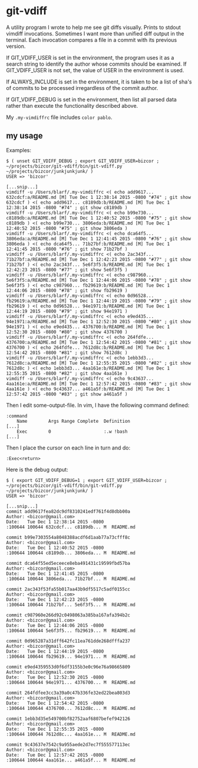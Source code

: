 # git-vdiff

A utility program I wrote to help me see git diffs visually.  Prints to stdout vimdiff invocations.  Sometimes I want more than unified diff output in the terminal.  Each invocation compares a file in a commit with its previous version.

If GIT_VDIFF_USER is set in the environment, the program uses it as a search string to identify the author whose commits should be examined.  If GIT_VDIFF_USER is not set, the value of USER in the environment is used.

If ALWAYS_INCLUDE is set in the environment, it is taken to be a list of sha's of commits to be processed irregardless of the commit author.

If GIT_VDIFF_DEBUG is set in the environment, then list all parsed data rather than execute the functionality described above.

My `.my-vimdiffrc` file includes `color pablo`.

## my usage

Examples:

```
$ ( unset GIT_VDIFF_DEBUG ; export GIT_VDIFF_USER=bizcor ; ~/projects/bizcor/git-vdiff/bin/git-vdiff.py ~/projects/bizcor/junkjunkjunk/ )
USER => 'bizcor'

[...snip...]
vimdiff -u /Users/blarf/.my-vimdiffrc <( echo add9617... 632cdcf:a/README.md [M] Tue Dec 1 12:38:14 2015 -0800 "#74" ; git show 632cdcf ) <( echo add9617... c8189db:b/README.md [M] Tue Dec 1 12:38:14 2015 -0800 "#74" ; git show c8189db )
vimdiff -u /Users/blarf/.my-vimdiffrc <( echo b99e730... c8189db:a/README.md [M] Tue Dec 1 12:40:52 2015 -0800 "#75" ; git show c8189db ) <( echo b99e730... 3806eda:b/README.md [M] Tue Dec 1 12:40:52 2015 -0800 "#75" ; git show 3806eda )
vimdiff -u /Users/blarf/.my-vimdiffrc <( echo dca64f5... 3806eda:a/README.md [M] Tue Dec 1 12:41:45 2015 -0800 "#76" ; git show 3806eda ) <( echo dca64f5... 71b27bf:b/README.md [M] Tue Dec 1 12:41:45 2015 -0800 "#76" ; git show 71b27bf )
vimdiff -u /Users/blarf/.my-vimdiffrc <( echo 2ac343f... 71b27bf:a/README.md [M] Tue Dec 1 12:42:23 2015 -0800 "#77" ; git show 71b27bf ) <( echo 2ac343f... 5e6f3f5:b/README.md [M] Tue Dec 1 12:42:23 2015 -0800 "#77" ; git show 5e6f3f5 )
vimdiff -u /Users/blarf/.my-vimdiffrc <( echo c987960... 5e6f3f5:a/README.md [M] Tue Dec 1 12:44:06 2015 -0800 "#78" ; git show 5e6f3f5 ) <( echo c987960... fb29619:b/README.md [M] Tue Dec 1 12:44:06 2015 -0800 "#78" ; git show fb29619 )
vimdiff -u /Users/blarf/.my-vimdiffrc <( echo 0d96528... fb29619:a/README.md [M] Tue Dec 1 12:44:19 2015 -0800 "#79" ; git show fb29619 ) <( echo 0d96528... 94e1971:b/README.md [M] Tue Dec 1 12:44:19 2015 -0800 "#79" ; git show 94e1971 )
vimdiff -u /Users/blarf/.my-vimdiffrc <( echo e9ed435... 94e1971:a/README.md [M] Tue Dec 1 12:52:30 2015 -0800 "#80" ; git show 94e1971 ) <( echo e9ed435... 4376700:b/README.md [M] Tue Dec 1 12:52:30 2015 -0800 "#80" ; git show 4376700 )
vimdiff -u /Users/blarf/.my-vimdiffrc <( echo 264fdfe... 4376700:a/README.md [M] Tue Dec 1 12:54:42 2015 -0800 "#81" ; git show 4376700 ) <( echo 264fdfe... 7612d8c:b/README.md [M] Tue Dec 1 12:54:42 2015 -0800 "#81" ; git show 7612d8c )
vimdiff -u /Users/blarf/.my-vimdiffrc <( echo 1ebb3d3... 7612d8c:a/README.md [M] Tue Dec 1 12:55:35 2015 -0800 "#82" ; git show 7612d8c ) <( echo 1ebb3d3... 4aa161e:b/README.md [M] Tue Dec 1 12:55:35 2015 -0800 "#82" ; git show 4aa161e )
vimdiff -u /Users/blarf/.my-vimdiffrc <( echo 9c43637... 4aa161e:a/README.md [M] Tue Dec 1 12:57:42 2015 -0800 "#83" ; git show 4aa161e ) <( echo 9c43637... a461a5f:b/README.md [M] Tue Dec 1 12:57:42 2015 -0800 "#83" ; git show a461a5f )
```

Then I edit some-output-file.  In vim, I have the following command defined:

```
:command
    Name        Args Range Complete  Definition
[...]
    Exec        0                    :.w !bash
[...]
```

Then I place the cursor on each line in turn and do:

```
:Exec<return>
```

Here is the debug output:

```
$ ( export GIT_VDIFF_DEBUG=1 ; export GIT_VDIFF_USER=bizcor ; ~/projects/bizcor/git-vdiff/bin/git-vdiff.py ~/projects/bizcor/junkjunkjunk/ )
USER => 'bizcor'

[...snip...]
commit add9617fea82dc9df8310241edf761f4d8dbb00a
Author: <bizcor@gmail.com>
Date:   Tue Dec 1 12:38:14 2015 -0800
:100644 100644 632cdcf... c8189db... M  README.md

commit b99e7303554a8048388acdf6d1aab77a73cfff8c
Author: <bizcor@gmail.com>
Date:   Tue Dec 1 12:40:52 2015 -0800
:100644 100644 c8189db... 3806eda... M  README.md

commit dca64f55ed5eceece8eba491431c19599fbd57ba
Author: <bizcor@gmail.com>
Date:   Tue Dec 1 12:41:45 2015 -0800
:100644 100644 3806eda... 71b27bf... M  README.md

commit 2ac343f53fa55b017aa43b9df5517c5adf0155cc
Author: <bizcor@gmail.com>
Date:   Tue Dec 1 12:42:23 2015 -0800
:100644 100644 71b27bf... 5e6f3f5... M  README.md

commit c987960e266d92c0498063a385ba167afa394b2c
Author: <bizcor@gmail.com>
Date:   Tue Dec 1 12:44:06 2015 -0800
:100644 100644 5e6f3f5... fb29619... M  README.md

commit 0d965287a31dff642fc11ea761dde268dfffa237
Author: <bizcor@gmail.com>
Date:   Tue Dec 1 12:44:19 2015 -0800
:100644 100644 fb29619... 94e1971... M  README.md

commit e9ed4359553d0f6df3155b3e0c96e76a98665809
Author: <bizcor@gmail.com>
Date:   Tue Dec 1 12:52:30 2015 -0800
:100644 100644 94e1971... 4376700... M  README.md

commit 264fdfee3cc3a39a0c47b336fe32ed22bea803d3
Author: <bizcor@gmail.com>
Date:   Tue Dec 1 12:54:42 2015 -0800
:100644 100644 4376700... 7612d8c... M  README.md

commit 1ebb3d35e549700bf82752aaf6807befef942126
Author: <bizcor@gmail.com>
Date:   Tue Dec 1 12:55:35 2015 -0800
:100644 100644 7612d8c... 4aa161e... M  README.md

commit 9c43637e7542c9a955aede2d7ec7f555577113ec
Author: <bizcor@gmail.com>
Date:   Tue Dec 1 12:57:42 2015 -0800
:100644 100644 4aa161e... a461a5f... M  README.md
```
